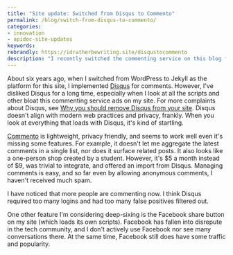 ```yaml
---
title: "Site update: Switched from Disqus to Commento"
permalink: /blog/switch-from-disqus-to-commento/
categories:
- innovation
- apidoc-site-updates
keywords:
rebrandly: https://idratherbewriting.site/disqustocommento
description: "I recently switched the commenting service on this blog from Disqus to Commento. Commento is a lightweight commenting service that doesn't insert a bunch of scripts with each page load. It also makes it easier to comment."
---
```


About six years ago, when I switched from WordPress to Jekyll as the platform for this site, I implemented [Disqus](https://disqus.com/) for comments. However, I've disliked Disqus for a long time, especially when I look at all the scripts and other bloat this commenting service ads on my site. For more complaints about Disqus, see [Why you should remove Disqus from your site](https://markosaric.com/remove-disqus/). Disqus doesn't align with modern web practices and privacy, frankly. When you look at everything that loads with Disqus, it's kind of startling.

[Commento](https://commento.io/) is lightweight, privacy friendly, and seems to work well even it's missing some features. For example, it doesn't let me aggregate the latest comments in a single list, nor does it surface related posts. It also looks like a one-person shop created by a student. However, it's $5 a month instead of $9, was trivial to integrate, and offered an import from Disqus. Managing comments is easy, and so far even by allowing anonymous comments, I haven't received much spam.

I have noticed that more people are commenting now. I think Disqus required too many logins and had too many false positives filtered out.

One other feature I'm considering deep-sixing is the Facebook share button on my site (which loads its own scripts). Facebook has fallen into disrepute in the tech community, and I don't actively use Facebook nor see many conversations there. At the same time, Facebook still does have some traffic and popularity.
